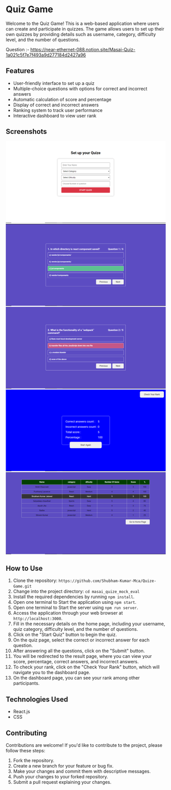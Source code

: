 
# Quiz Game

Welcome to the Quiz Game! This is a web-based application where users can create and participate in quizzes. The game allows users to set up their own quizzes by providing details such as username, category, difficulty level, and the number of questions.

Question :- https://near-ethernet-088.notion.site/Masai-Quiz-1a021c5f7e7f493a9d277184d2427a96

## Features

- User-friendly interface to set up a quiz
- Multiple-choice questions with options for correct and incorrect answers
- Automatic calculation of score and percentage
- Display of correct and incorrect answers
- Ranking system to track user performance
- Interactive dashboard to view user rank

## Screenshots

![Home Page](/Images/HomePage.png)
![Quiz Page](/Images/QuizePage.png)
![Quiz Page](/Images/QuizePage2.png)
![Result Page](/Images/ResultPage.png)
![Dashboard Page](/Images/DashboardPage.png)

## How to Use

1. Clone the repository: `https://github.com/Shubham-Kumar-Mca/Quize-Game.git`
2. Change into the project directory: `cd masai_quize_mock_eval`
3. Install the required dependencies by running `npm install`.
4. Open one terminal to Start the application using `npm start`.
5. Open one terminal to Start the server using `npm run server`.
6. Access the application through your web browser at `http://localhost:3000`.
7. Fill in the necessary details on the home page, including your username, quiz category, difficulty level, and the number of questions.
8. Click on the "Start Quiz" button to begin the quiz.
9. On the quiz page, select the correct or incorrect answer for each question.
10. After answering all the questions, click on the "Submit" button.
11. You will be redirected to the result page, where you can view your score, percentage, correct answers, and incorrect answers.
12. To check your rank, click on the "Check Your Rank" button, which will navigate you to the dashboard page.
13. On the dashboard page, you can see your rank among other participants.

## Technologies Used

- React.js
- CSS

## Contributing

Contributions are welcome! If you'd like to contribute to the project, please follow these steps:

1. Fork the repository.
2. Create a new branch for your feature or bug fix.
3. Make your changes and commit them with descriptive messages.
4. Push your changes to your forked repository.
5. Submit a pull request explaining your changes.

